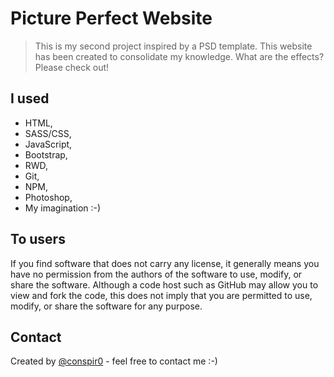 # Picture Perfect Website
>This is my second project inspired by a PSD template. This website has been created to consolidate my knowledge. What are the effects? Please check out!

## I used
* HTML,
* SASS/CSS,
* JavaScript,
* Bootstrap,
* RWD,
* Git,
* NPM,
* Photoshop,
* My imagination :-)

## To users
If you find software that does not carry any license, it generally means you have no permission from the authors of the software to use, modify, or share the software. Although a code host such as GitHub may allow you to view and fork the code, this does not imply that you are permitted to use, modify, or share the software for any purpose.

## Contact
Created by [@conspir0](https://www.linkedin.com/in/mateuszmichalczyk/) - feel free to contact me :-)